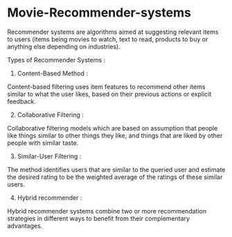 # Movie-Recommender-systems
Recommender systems are algorithms aimed at suggesting relevant items to users (items being movies to watch, text to read, products to buy or anything else depending on industries).

Types of Recommender Systems :

1) Content-Based Method :

Content-based filtering uses item features to recommend other items similar to what the user likes, based on their previous actions or explicit feedback.

2) Collaborative Filtering :

Collaborative filtering models which are based on assumption that people like things similar to other things they like, and things that are liked by other people with similar taste.

3) Similar-User Filtering :

The method identifies users that are similar to the queried user and estimate the desired rating to be the weighted average of the ratings of these similar users.

4) Hybrid recommender :

Hybrid recommender systems combine two or more recommendation strategies in different ways to benefit from their complementary advantages.
